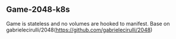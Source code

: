 ## Game-2048-k8s

Game is stateless and no volumes are hooked to manifest. 
Base on gabrielecirulli/2048(https://github.com/gabrielecirulli/2048)
